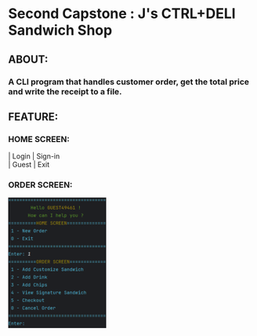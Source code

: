 # Second Capstone : J's CTRL+DELI Sandwich Shop<br>
## ABOUT:<br>
### A CLI program that handles customer order, get the total price and write the receipt to a file.<br>
## FEATURE:<br>
### HOME SCREEN:<br>
| Login | Sign-in <br>
| Guest | Exit <br>
### ORDER SCREEN: <br>
<img src="https://github.com/JHT-Gitt/CtrlDeliSandwich/blob/master/sc1.png" width="200" heiht="400">

